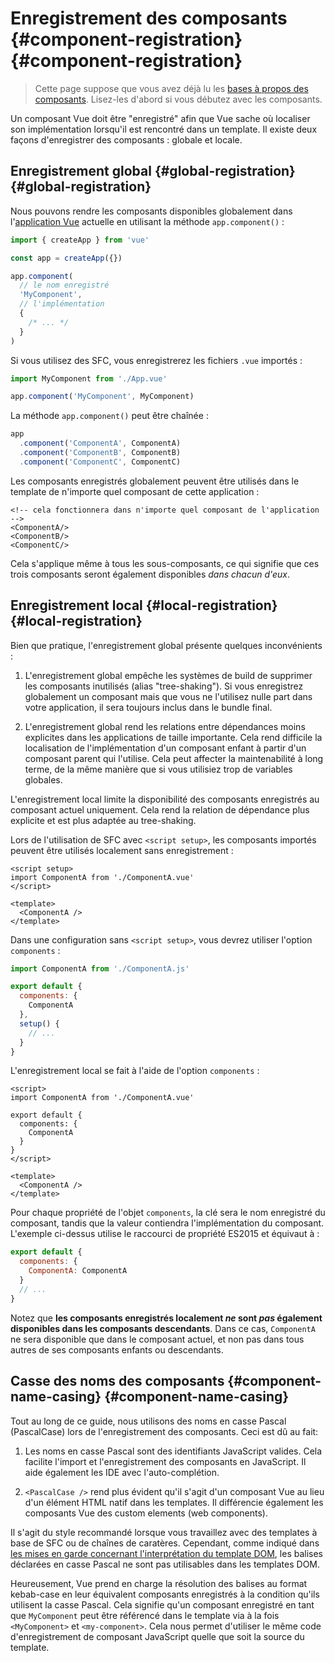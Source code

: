 # Enregistrement des composants {#component-registration} {#component-registration}

<VueSchoolLink href="https://vueschool.io/lessons/vue-3-global-vs-local-vue-components" title="Free Vue.js Component Registration Lesson"/>

> Cette page suppose que vous avez déjà lu les [bases à propos des composants](/guide/essentials/component-basics). Lisez-les d'abord si vous débutez avec les composants.

Un composant Vue doit être "enregistré" afin que Vue sache où localiser son implémentation lorsqu'il est rencontré dans un template. Il existe deux façons d'enregistrer des composants : globale et locale.

## Enregistrement global {#global-registration} {#global-registration}

Nous pouvons rendre les composants disponibles globalement dans l'[application Vue](/guide/essentials/application.html) actuelle en utilisant la méthode `app.component()` :

```js
import { createApp } from 'vue'

const app = createApp({})

app.component(
  // le nom enregistré
  'MyComponent',
  // l'implémentation
  {
    /* ... */
  }
)
```

Si vous utilisez des SFC, vous enregistrerez les fichiers `.vue` importés :

```js
import MyComponent from './App.vue'

app.component('MyComponent', MyComponent)
```

La méthode `app.component()` peut être chaînée :

```js
app
  .component('ComponentA', ComponentA)
  .component('ComponentB', ComponentB)
  .component('ComponentC', ComponentC)
```

Les composants enregistrés globalement peuvent être utilisés dans le template de n'importe quel composant de cette application :

```vue-html
<!-- cela fonctionnera dans n'importe quel composant de l'application -->
<ComponentA/>
<ComponentB/>
<ComponentC/>
```

Cela s'applique même à tous les sous-composants, ce qui signifie que ces trois composants seront également disponibles _dans chacun d'eux_.

## Enregistrement local {#local-registration} {#local-registration}

Bien que pratique, l'enregistrement global présente quelques inconvénients :

1. L'enregistrement global empêche les systèmes de build de supprimer les composants inutilisés (alias "tree-shaking"). Si vous enregistrez globalement un composant mais que vous ne l'utilisez nulle part dans votre application, il sera toujours inclus dans le bundle final.

2. L'enregistrement global rend les relations entre dépendances moins explicites dans les applications de taille importante. Cela rend difficile la localisation de l'implémentation d'un composant enfant à partir d'un composant parent qui l'utilise. Cela peut affecter la maintenabilité à long terme, de la même manière que si vous utilisiez trop de variables globales.

L'enregistrement local limite la disponibilité des composants enregistrés au composant actuel uniquement. Cela rend la relation de dépendance plus explicite et est plus adaptée au tree-shaking.

<div class="composition-api">

Lors de l'utilisation de SFC avec `<script setup>`, les composants importés peuvent être utilisés localement sans enregistrement :

```vue
<script setup>
import ComponentA from './ComponentA.vue'
</script>

<template>
  <ComponentA />
</template>
```

Dans une configuration sans `<script setup>`, vous devrez utiliser l'option `components` :

```js
import ComponentA from './ComponentA.js'

export default {
  components: {
    ComponentA
  },
  setup() {
    // ...
  }
}
```

</div>
<div class="options-api">

L'enregistrement local se fait à l'aide de l'option `components` :

```vue
<script>
import ComponentA from './ComponentA.vue'

export default {
  components: {
    ComponentA
  }
}
</script>

<template>
  <ComponentA />
</template>
```

</div>

Pour chaque propriété de l'objet `components`, la clé sera le nom enregistré du composant, tandis que la valeur contiendra l'implémentation du composant. L'exemple ci-dessus utilise le raccourci de propriété ES2015 et équivaut à :

```js
export default {
  components: {
    ComponentA: ComponentA
  }
  // ...
}
```

Notez que **les composants enregistrés localement _ne_ sont _pas_ également disponibles dans les composants descendants**. Dans ce cas, `ComponentA` ne sera disponible que dans le composant actuel, et non pas dans tous autres de ses composants enfants ou descendants.

## Casse des noms des composants {#component-name-casing} {#component-name-casing}

Tout au long de ce guide, nous utilisons des noms en casse Pascal (PascalCase) lors de l'enregistrement des composants. Ceci est dû au fait:

1. Les noms en casse Pascal sont des identifiants JavaScript valides. Cela facilite l'import et l'enregistrement des composants en JavaScript. Il aide également les IDE avec l'auto-complétion.

2. `<PascalCase />` rend plus évident qu'il s'agit d'un composant Vue au lieu d'un élément HTML natif dans les templates. Il différencie également les composants Vue des custom elements (web components).

Il s'agit du style recommandé lorsque vous travaillez avec des templates à base de SFC ou de chaînes de caratères. Cependant, comme indiqué dans [les mises en garde concernant l'interprétation du template DOM](/guide/essentials/component-basics.html#dom-template-parsing-caveats), les balises déclarées en casse Pascal ne sont pas utilisables dans les templates DOM.

Heureusement, Vue prend en charge la résolution des balises au format kebab-case en leur équivalent composants enregistrés à la condition qu'ils utilisent la casse Pascal. Cela signifie qu'un composant enregistré en tant que `MyComponent` peut être référencé dans le template via à la fois `<MyComponent>` et `<my-component>`. Cela nous permet d'utiliser le même code d'enregistrement de composant JavaScript quelle que soit la source du template.
